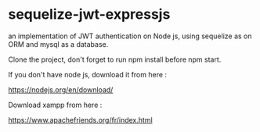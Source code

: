 # sequelize-jwt-expressjs
an implementation of JWT authentication on Node js, using sequelize as on ORM and mysql as a database.


Clone the project, don't forget to run npm install before npm start. 

If you don't have node js, download it from here : 

https://nodejs.org/en/download/


Download xampp from here : 

https://www.apachefriends.org/fr/index.html
